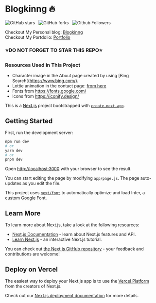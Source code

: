 # Blogkinng 🔥

![GitHub stars](https://img.shields.io/github/stars/sammkinng/Nextjs-tailwindcss-blog-template?style=social&logo=ApacheSpark&label=Stars)&nbsp;&nbsp;
![GitHub forks](https://img.shields.io/github/forks/sammkinng/Nextjs-tailwindcss-blog-template?style=social&logo=KashFlow&maxAge=3600)&nbsp;&nbsp;
![Github Followers](https://img.shields.io/github/followers/sammkinng.svg?style=social&label=Follow)&nbsp;&nbsp;<br />


Checkout My Personal blog: [Blogkinng](https://blog.sammkinng.in/)<br />
Checkout My Portdolio: [Portfolio](https://sammkinng.in/)

### ⭐DO NOT FORGET TO STAR THIS REPO⭐

### Resources Used in This Project

- Character image in the About page created by using [Bing Search[(https://www.bing.com/).
- Lottie animation in the contact page: [from here](https://lottiefiles.com/animations/sloth-meditate-SzNofNFhYY)
- Fonts from https://fonts.google.com/ <br />
- Icons from https://iconify.design/ <br />

This is a [Next.js](https://nextjs.org/) project bootstrapped with [`create-next-app`](https://github.com/vercel/next.js/tree/canary/packages/create-next-app).

## Getting Started

First, run the development server:

```bash
npm run dev
# or
yarn dev
# or
pnpm dev
```

Open [http://localhost:3000](http://localhost:3000) with your browser to see the result.

You can start editing the page by modifying `app/page.js`. The page auto-updates as you edit the file.

This project uses [`next/font`](https://nextjs.org/docs/basic-features/font-optimization) to automatically optimize and load Inter, a custom Google Font.

## Learn More

To learn more about Next.js, take a look at the following resources:

- [Next.js Documentation](https://nextjs.org/docs) - learn about Next.js features and API.
- [Learn Next.js](https://nextjs.org/learn) - an interactive Next.js tutorial.

You can check out [the Next.js GitHub repository](https://github.com/vercel/next.js/) - your feedback and contributions are welcome!

## Deploy on Vercel

The easiest way to deploy your Next.js app is to use the [Vercel Platform](https://vercel.com/new?utm_medium=default-template&filter=next.js&utm_source=create-next-app&utm_campaign=create-next-app-readme) from the creators of Next.js.

Check out our [Next.js deployment documentation](https://nextjs.org/docs/deployment) for more details.
